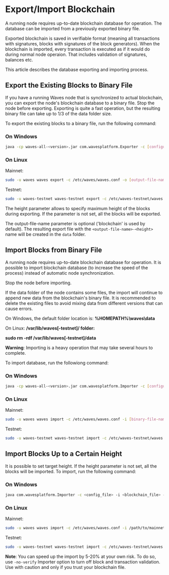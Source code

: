 # Export/Import Blockchain

A running node requires up-to-date blockchain database for operation. The database can be imported from a previously exported binary file.

Exported blockchain is saved in verifiable format (meaning all transactions with signatures, blocks with signatures of the block generators). When the blockchain is imported, every transaction is executed as if it would do during normal node operaion. That includes validation of signatures, balances etc.

This article describes the database exporting and importing process.

## Export the Existing Blocks to Binary File

If you have a running Waves node that is synchronized to actual blockchain, you can export the node's blockchain database to a binary file.
Stop the node before exporting. Exporting is quite a fast operation, but the resulting binary file can take up to 1/3 of the data folder size.

To export the existing blocks to a binary file, run the following command:

### On Windows

```bash
java -cp waves-all-<version>.jar com.wavesplatform.Exporter -c [configuration-file-name] -o [output-file-name] -h [height]
```

### On Linux

Mainnet:

```bash
sudo -u waves waves export -c /etc/waves/waves.conf -o [output-file-name] -h [height]
```

Testnet:

```bash
sudo -u waves-testnet waves-testnet export -c /etc/waves-testnet/waves.conf -o [output-file-name] -h [height]
```

The height parameter allows to specify maximum height of the blocks during exporting. If the parameter is not set, all the blocks will be exported.

The output-file-name parameter is optional ('blockchain' is used by default). The resulting export file with the `<output-file-name>-<height>` name will be created in the `data` folder.

## Import Blocks from Binary File

A running node requires up-to-date blockchain database for operation. It is possible to import blockchain database (to increase the speed of the process) instead of automatic node synchronization.

Stop the node before importing.

If the data folder of the node contains some files, the import will continue to append new data from the blockchain's binary file.
It is recommended to delete the existing files to avoid mixing data from different versions that can cause errors.

On Windows, the default folder location is: **%HOMEPATH%\waves\data**

On Linux: **/var/lib/waves[-testnet]/ folder:**

**sudo rm -rdf /var/lib/waves[-testnet]/data**

**Warning**: Importing is a heavy operation that may take several hours to complete.

To import database, run the followiong command:

### On Windows

```bash
java -cp waves-all-<version>.jar com.wavesplatform.Importer -c [configuration-file-name] -i [binary-file-name]
```

### On Linux

Mainnet:

```bash
sudo -u waves waves import -c /etc/waves/waves.conf -i [binary-file-name]
```

Testnet:

```bash
sudo -u waves-testnet waves-testnet import -c /etc/waves-testnet/waves.conf -i [binary-file-name]
```

## Import Blocks Up to a Certain Height

It is possible to set target height. If the height parameter is not set, all the blocks will be imported. To import, run the following command:

### On Windows

```bash
java com.wavesplatform.Importer -c <config_file> -i <blockchain_file> -h <height>
```

### On Linux

Mainnet:

```bash
sudo -u waves waves import -c /etc/waves/waves.conf -i /path/to/mainnet-1234688
```

Testnet:

```bash
sudo -u waves-testnet waves-testnet import -c /etc/waves-testnet/waves.conf -i /path/to/testnet-1234688
```

**Note**: You can speed up the import by 5-20% at your own risk. To do so, use `-no-verify` Importer option to turn off block and transaction validation. Use with caution and only if you trust your blockchain file.
